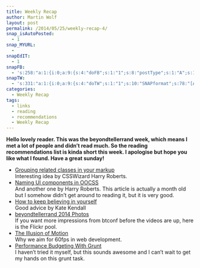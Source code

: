 ```yaml
---
title: Weekly Recap
author: Martin Wolf
layout: post
permalink: /2014/05/25/weekly-recap-4/
snap_isAutoPosted:
  - 1
snap_MYURL:
  - 
snapEdIT:
  - 1
snapFB:
  - 's:258:"a:1:{i:0;a:9:{s:4:"doFB";s:1:"1";s:8:"postType";s:1:"A";s:10:"AttachPost";s:1:"2";s:10:"SNAPformat";s:35:"New post on MartinWolf.org: %TITLE%";s:9:"isAutoImg";s:1:"A";s:8:"imgToUse";b:0;s:9:"isAutoURL";s:1:"A";s:8:"urlToUse";b:0;s:11:"isPrePosted";s:1:"1";}}";'
snapTW:
  - 's:331:"a:1:{i:0;a:9:{s:4:"doTW";s:1:"1";s:10:"SNAPformat";s:78:"[Article] %TITLE% feat. @csswizardry, @tkadlec, @katekendall and others: %URL%";s:8:"attchImg";s:1:"0";s:9:"isAutoImg";s:1:"A";s:8:"imgToUse";b:0;s:11:"isPrePosted";s:1:"1";s:8:"isPosted";s:1:"1";s:4:"pgID";s:18:"470495933252517888";s:5:"pDate";s:19:"2014-05-25 09:25:46";}}";'
categories:
  - Weekly Recap
tags:
  - links
  - reading
  - recommendations
  - Weekly Recap
---
```

**Hello lovely reader. This was the beyondtellerrand week, which means I met a lot of people and didn&#8217;t read much. So the reading recommendations list is kinda short this week. I apologise but hope you like what I found. Have a great sunday!**

  * [Grouping related classes in your markup][1]  
    Interesting idea by CSSWizard Harry Roberts.
  * [Naming UI components in OOCSS][2]  
    And another one by Harry Roberts. This article is actually a month old but I somehow didn&#8217;t get around to reading it, but it is very good.
  * [How to keep believing in yourself][3]  
    Good advice by Kate Kendall
  * [beyondtellerrand 2014 Photos][4]  
    If you want more impressions from btconf before the videos are up, here is the Flickr pool.
  * [The Illusion of Motion][5]  
    Why we aim for 60fps in web development.
  * [Performance Budgeting With Grunt][6]  
    I haven&#8217;t tried it myself, but this sounds awesome and I can&#8217;t wait to get my hands on this grunt task.

 [1]: http://csswizardry.com/2014/05/grouping-related-classes-in-your-markup/
 [2]: http://csswizardry.com/2014/03/naming-ui-components-in-oocss/
 [3]: http://katekendall.com/2013/12/02/how-to-keep-believing-in-yourself/
 [4]: https://www.flickr.com/groups/beyondtellerrand/pool/
 [5]: http://paulbakaus.com/tutorials/performance/the-illusion-of-motion/
 [6]: http://timkadlec.com/2014/05/performance-budgeting-with-grunt/
